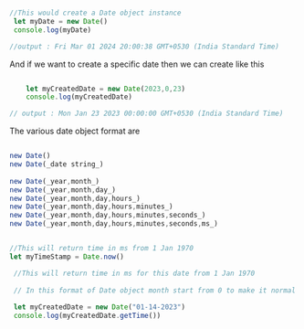 
```js

//This would create a Date object instance
 let myDate = new Date()
 console.log(myDate)

//output : Fri Mar 01 2024 20:00:38 GMT+0530 (India Standard Time)
```


And if we want to create a specific date then we can create like this

```js

	let myCreatedDate = new Date(2023,0,23)
	console.log(myCreatedDate)

// output : Mon Jan 23 2023 00:00:00 GMT+0530 (India Standard Time)
```

The various date object format are 

```js

new Date()  
new Date(_date string_)  
  
new Date(_year,month_)  
new Date(_year,month,day_)  
new Date(_year,month,day,hours_)  
new Date(_year,month,day,hours,minutes_)  
new Date(_year,month,day,hours,minutes,seconds_)  
new Date(_year,month,day,hours,minutes,seconds,ms_)
```


```js

//This will return time in ms from 1 Jan 1970
let myTimeStamp = Date.now()
```



```js
 //This will return time in ms for this date from 1 Jan 1970
 
 // In this format of Date object month start from 0 to make it normal we will add 1
 
 let myCreatedDate = new Date("01-14-2023")
 console.log(myCreatedDate.getTime())
```




